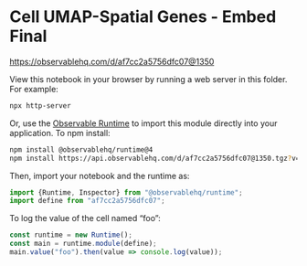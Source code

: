 # Cell UMAP-Spatial Genes - Embed Final

https://observablehq.com/d/af7cc2a5756dfc07@1350

View this notebook in your browser by running a web server in this folder. For
example:

~~~sh
npx http-server
~~~

Or, use the [Observable Runtime](https://github.com/observablehq/runtime) to
import this module directly into your application. To npm install:

~~~sh
npm install @observablehq/runtime@4
npm install https://api.observablehq.com/d/af7cc2a5756dfc07@1350.tgz?v=3
~~~

Then, import your notebook and the runtime as:

~~~js
import {Runtime, Inspector} from "@observablehq/runtime";
import define from "af7cc2a5756dfc07";
~~~

To log the value of the cell named “foo”:

~~~js
const runtime = new Runtime();
const main = runtime.module(define);
main.value("foo").then(value => console.log(value));
~~~
